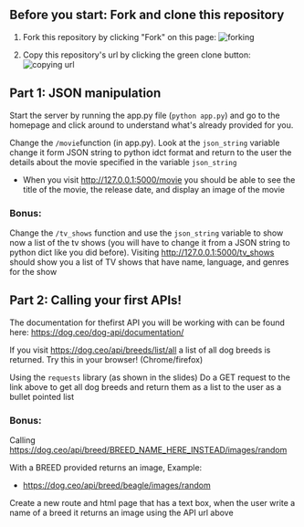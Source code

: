## Before you start: Fork and clone this repository

1. Fork this repository by clicking "Fork" on this page:
![forking](https://image.ibb.co/jHRieT/forking.png)

2. Copy this repository's url by clicking the green clone button:
![copying url](https://image.ibb.co/n2wYeT/copying_clone.png)

## Part 1: JSON manipulation
Start the server by running the app.py file (`python app.py`) and go to the homepage and click around to understand what's already provided for you.

Change the `/movie`function (in app.py). Look at the `json_string` variable change it form JSON string to python idct format and return to the user the details about the movie specified in the variable `json_string` 
 - When you visit http://127.0.0.1:5000/movie you should be able to see the title of the movie, the release date, and display an image of the movie
 
### **Bonus:** 
Change the `/tv_shows` function and use the `json_string` variable to show now a list of the tv shows (you will have to change it from a JSON string to python dict like you did before). Visiting http://127.0.0.1:5000/tv_shows should show you a list of TV shows that have name, language, and genres for the show

## Part 2: Calling your first APIs!
The documentation for thefirst API you will be working with can be found here: https://dog.ceo/dog-api/documentation/

If you visit https://dog.ceo/api/breeds/list/all 
a list of all dog breeds is returned. Try this in your browser! (Chrome/firefox)

Using the `requests` library (as shown in the slides)
Do a GET request to the link above to get all dog breeds and return them 
as a list to the user as a bullet pointed list

### **Bonus:**
Calling https://dog.ceo/api/breed/BREED_NAME_HERE_INSTEAD/images/random

With a BREED provided returns an image, Example:
 - https://dog.ceo/api/breed/beagle/images/random

Create a new route and html page that has a text box, when the user write a name
of a breed it returns an image using the API url above
